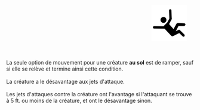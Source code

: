 <div class="warning" style='background-color:var(--bg); border-left: solid var(--title) 4px; border-radius: 4px;'>
<p style='padding:0.7em; margin-left:0.7em; display: inline-block; text-align:justify;'>
<img src="../../Illustrations/Conditions/FinalProne.png" style="width:20%;  float:right; padding:0.7em">

La seule option de mouvement pour une créature <b>au sol</b> est de ramper, sauf si elle se relève et termine ainsi cette condition.<br><br>
La créature a le désavantage aux jets d'attaque.<br><br>
Les jets d'attaques contre la créature ont l'avantage si l'attaquant se trouve à 5 ft. ou moins de la créature, et ont le désavantage sinon.<br>
</p>
</div>
